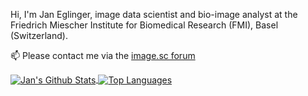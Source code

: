 Hi, I'm Jan Eglinger, image data scientist and bio-image analyst at the Friedrich Miescher Institute for Biomedical Research (FMI), Basel (Switzerland).

📫 Please contact me via the [image.sc forum](https://forum.image.sc/u/imagejan/)

<a href="https://github.com/anuraghazra/github-readme-stats">
  <img align="center" src="https://github-readme-stats.vercel.app/api?username=imagejan&hide=stars&show_icons=true&count_private=true&include_all_commits=true&rank_icon=percentile" alt="Jan's Github Stats" />
</a>
<a href="https://github.com/anuraghazra/github-readme-stats">
  <img align="center" src="https://github-readme-stats.vercel.app/api/top-langs/?username=imagejan&layout=compact" alt="Top Languages" />
</a>

<!--
**imagejan/imagejan** is a ✨ _special_ ✨ repository because its `README.md` (this file) appears on your GitHub profile.

Here are some ideas to get you started:

- 🔭 I’m currently working on ...
- 🌱 I’m currently learning ...
- 👯 I’m looking to collaborate on ...
- 🤔 I’m looking for help with ...
- 💬 Ask me about ...
- 📫 How to reach me: ...
- 😄 Pronouns: ...
- ⚡ Fun fact: ...
-->
